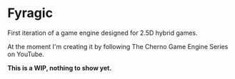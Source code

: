 # Fyragic
First iteration of a game engine designed for 2.5D hybrid games.

At the moment I'm creating it by following The Cherno Game Engine Series on YouTube.

**This is a WIP, nothing to show yet.**
